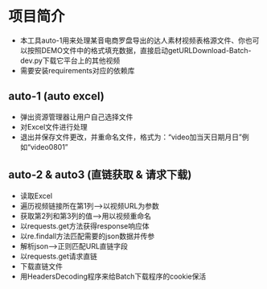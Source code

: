 # 项目简介
- 本工具auto-1用来处理某音电商罗盘导出的达人素材视频表格源文件、你也可以按照DEMO文件中的格式填充数据，直接启动getURLDownload-Batch-dev.py下载它平台上的其他视频
- 需要安装requirements对应的依赖库
## auto-1  (auto excel)
* 弹出资源管理器让用户自己选择文件 
* 对Excel文件进行处理
* 退出并保存文件更改，并重命名文件，格式为：“video加当天日期月日”例如“video0801”

## auto-2 & auto3  (直链获取 & 请求下载)
* 读取Excel
* 遍历视频链接所在第1列-->以视频URL为参数
* 获取第2列和第3列的值-->用以视频重命名
* 以requests.get方法获得response响应体
* 以re.findall方法匹配需要的json数据并传参
* 解析json-->正则匹配URL直链字段
* 以requests.get请求直链
* 下载直链文件
* 用HeadersDecoding程序来给Batch下载程序的cookie保活


